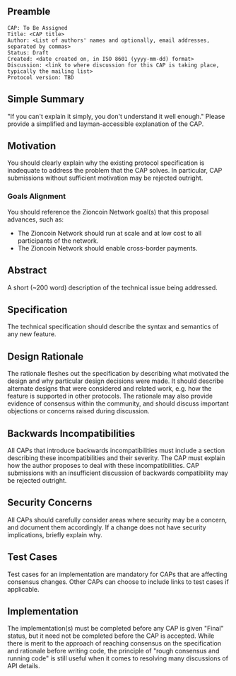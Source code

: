 ## Preamble

```
CAP: To Be Assigned
Title: <CAP title>
Author: <List of authors' names and optionally, email addresses, separated by commas>
Status: Draft
Created: <date created on, in ISO 8601 (yyyy-mm-dd) format>
Discussion: <link to where discussion for this CAP is taking place, typically the mailing list>
Protocol version: TBD
```

## Simple Summary
"If you can't explain it simply, you don't understand it well enough." Please provide a simplified
and layman-accessible explanation of the CAP.

## Motivation
You should clearly explain why the existing protocol specification is inadequate to address the
problem that the CAP solves. In particular, CAP submissions without sufficient motivation may be
rejected outright.

### Goals Alignment
You should reference the Zioncoin Network goal(s) that this proposal advances, such as:
* The Zioncoin Network should run at scale and at low cost to all participants of the network.
* The Zioncoin Network should enable cross-border payments.

## Abstract
A short (~200 word) description of the technical issue being addressed.

## Specification
The technical specification should describe the syntax and semantics of any new feature.

## Design Rationale
The rationale fleshes out the specification by describing what motivated the design and why
particular design decisions were made. It should describe alternate designs that were considered
and related work, e.g. how the feature is supported in other protocols. The rationale may also
provide evidence of consensus within the community, and should discuss important objections or
concerns raised during discussion.

## Backwards Incompatibilities
All CAPs that introduce backwards incompatibilities must include a section describing these
incompatibilities and their severity. The CAP must explain how the author proposes to deal with
these incompatibilities. CAP submissions with an insufficient discussion of backwards compatibility
may be rejected outright.

## Security Concerns
All CAPs should carefully consider areas where security may be a concern, and document them
accordingly. If a change does not have security implications, briefly explain why.

## Test Cases
Test cases for an implementation are mandatory for CAPs that are affecting consensus changes. Other
CAPs can choose to include links to test cases if applicable.

## Implementation
The implementation(s) must be completed before any CAP is given "Final" status, but it need not be
completed before the CAP is accepted. While there is merit to the approach of reaching consensus on
the specification and rationale before writing code, the principle of "rough consensus and running
code" is still useful when it comes to resolving many discussions of API details.
